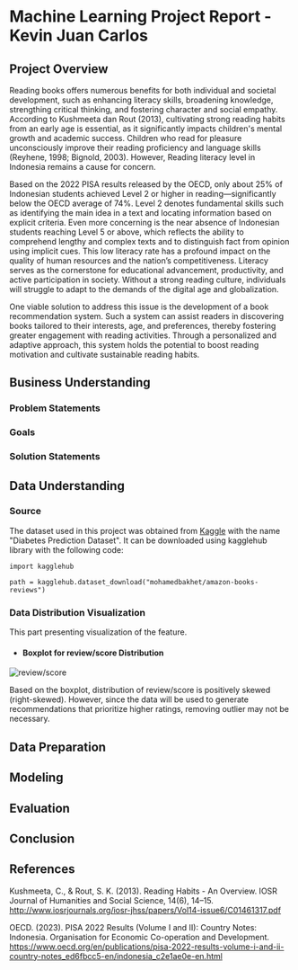 # Machine Learning Project Report - Kevin Juan Carlos

## Project Overview
Reading books offers numerous benefits for both individual and societal development, such as enhancing literacy skills, broadening knowledge, strengthing critical thinking, and fostering character and social empathy. According to Kushmeeta dan Rout (2013), cultivating strong reading habits from an early age is essential, as it significantly impacts children's mental growth and academic success. Children who read for pleasure unconsciously improve their reading proficiency and language skills (Reyhene, 1998; Bignold, 2003). However, Reading literacy level in Indonesia remains a cause for concern.

Based on the 2022 PISA results released by the OECD, only about 25% of Indonesian students achieved Level 2 or higher in reading—significantly below the OECD average of 74%. Level 2 denotes fundamental skills such as identifying the main idea in a text and locating information based on explicit criteria. Even more concerning is the near absence of Indonesian students reaching Level 5 or above, which reflects the ability to comprehend lengthy and complex texts and to distinguish fact from opinion using implicit cues. This low literacy rate has a profound impact on the quality of human resources and the nation’s competitiveness. Literacy serves as the cornerstone for educational advancement, productivity, and active participation in society. Without a strong reading culture, individuals will struggle to adapt to the demands of the digital age and globalization.

One viable solution to address this issue is the development of a book recommendation system. Such a system can assist readers in discovering books tailored to their interests, age, and preferences, thereby fostering greater engagement with reading activities. Through a personalized and adaptive approach, this system holds the potential to boost reading motivation and cultivate sustainable reading habits.

## Business Understanding
### Problem Statements
### Goals
### Solution Statements

## Data Understanding
### Source
The dataset used in this project was obtained from [Kaggle](https://www.kaggle.com/datasets/mohamedbakhet/amazon-books-reviews) with the name "Diabetes Prediction Dataset". It can be downloaded using kagglehub library with the following code:
```
import kagglehub

path = kagglehub.dataset_download("mohamedbakhet/amazon-books-reviews")
```
### Data Distribution Visualization
This part presenting visualization of the feature.

- #### Boxplot for review/score Distribution
![review/score](https://github.com/user-attachments/assets/bd77b2e3-183a-4836-9b6b-c6bfa5c47ac8)

Based on the boxplot, distribution of review/score is positively skewed (right-skewed). However, since the data will be used to generate recommendations that prioritize higher ratings, removing outlier may not be necessary.

## Data Preparation

## Modeling

## Evaluation

## Conclusion

## References
Kushmeeta, C., & Rout, S. K. (2013). Reading Habits - An Overview. IOSR Journal of Humanities and Social Science, 14(6), 14–15. http://www.iosrjournals.org/iosr-jhss/papers/Vol14-issue6/C01461317.pdf

OECD. (2023). PISA 2022 Results (Volume I and II): Country Notes: Indonesia. Organisation for Economic Co-operation and Development. https://www.oecd.org/en/publications/pisa-2022-results-volume-i-and-ii-country-notes_ed6fbcc5-en/indonesia_c2e1ae0e-en.html
